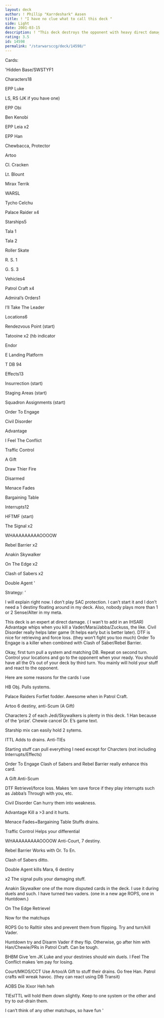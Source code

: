 ```yaml
---
layout: deck
author: ! Phillip "Karrdeshark" Aasen
title: ! "I have no clue what to call this deck "
side: Light
date: 2001-03-15
description: ! "This deck destroys the opponent with heavy direct damage.  It is 8-1 verses a variety of decks.  Lost to an MKOS.  ( I lost A Gift on their first drain)"
rating: 3.5
id: 14598
permalink: "/starwarsccg/deck/14598/"
---
```

Cards: 

'Hidden Base/SWSTYF1


Characters18

EPP Luke

LS, RS (JK if you have one)

EPP Obi

Ben Kenobi

EPP Leia x2

EPP Han

Chewbacca, Protector

Artoo

Cl. Cracken 

Lt. Blount

Mirax Terrik

WARSL

Tycho Celchu

Palace Raider x4


Starships5

Tala 1

Tala 2

Roller Skate

R. S. 1

G. S. 3


Vehicles4

Patrol Craft x4


Admiral’s Orders1

I’ll Take The Leader


Locations6

Rendezvous Point (start)

Tatooine x2 (hb indicator

Endor

E Landing Platform

T DB 94


Effects13

Insurrection (start)

Staging Areas (start)

Squadron Assignments (start)

Order To Engage

Civil Disorder

Advantage

I Feel The Conflict

Traffic Control

A Gift

Draw Thier Fire

Disarmed

Menace Fades

Bargaining Table


Interrupts12

HFTMF (start)

The Signal x2

WHAAAAAAAAAOOOOW 

Rebel Barrier x2

Anakin Skywalker

On The Edge x2

Clash of Sabers x2

Double Agent '

Strategy: '

I will explain right now.  I don’t play SAC protection.  I can’t start it and I don’t need a 1 destiny floating around in my deck.  Also, nobody plays more than 1 or 2 Sense/Alter in my meta.

This deck is an expert at direct damage.  ( I wan’t to add in an IHSAR)  Advantage whips when you kill a Vader/Mara/Jabba/Zuckuss, the like.  Civil Disorder really helps later game (It helps early but is better later). DTF is nice for retrieving and force loss.  (they won’t fight you too much)  Order To Engage is a killer when combined with Clash of Saber/Rebel Barrier. 

Okay, first turn pull a system and matching DB. Repeat on second turn.  Control your locations and go to the opponent when your ready. You should have all the 0’s out of your deck by third turn.  You mainly will hold your stuff and react to the opponent.  

Here are some reasons for the cards I use 


HB Obj.  Pulls systems.


Palace Raiders Forfiet fodder.  Awesome when in Patrol Craft.


Artoo 6 destiny, anti-Scum (A Gift)


Characters 2 of each Jedi/Skywalkers is plenty in this deck.  1 Han  because of the ’prize’.  Chewie cancel Dr. E’s game text.


Starship mix can easily hold 2 sytems.


ITTL Adds to drains.  Anti-TIEs


Starting stuff can pull everything I need except for Charcters (not including Interrupts/Effects)


Order To Engage Clash of Sabers and Rebel Barrier really enhance this card.


A Gift Anti-Scum


DTF Retrievel/force loss.  Makes ’em save force if they play interrupts such as Jabba’s Through with you, etc.


Civil Disorder Can hurry them into weakness.


Advantage Kill a >3 and it hurts.


Menace Fades+Bargaining Table Stuffs drains.


Traffic Control Helps your differential


WHAAAAAAAAAOOOOW Anti-Court, 7 destiny.


Rebel Barrier Works with Or. To En.


Clash of Sabers ditto.


Double Agent kills Mara, 6 destiny


x2 The signal pulls your damaging stuff.


Anakin Skywalker one of the more disputed cards in the deck.  I use it during duels and such.  I have turned two vaders. (one in a new age ROPS, one in Huntdown.)


On The Edge  Retrievel



Now for the matchups 


ROPS Go to Ralltiir sites and prevent them from flipping.  Try and turn/kill Vader.


Huntdown try and Disarm Vader if they flip.  Otherwise, go after him with Han/Chewie/PRs in Patrol Craft.  Can be tough.


BHBM Give ’em JK Luke and your destinies should win duels.  I Feel The Conflict makes ’em pay for losing.


Court/MKOS/CCT Use Artoo/A Gift to stuff their drains.  Go free Han.  Patrol crafts will wreak havoc. (they can react using DB Transit) 


AOBS Die Xixor   Heh heh


TIEsITTL will hold them down slightly.  Keep to one system or the other and try to out-drain them.


I can’t think of any other matchups, so have fun '

